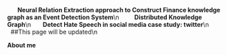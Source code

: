 
&nbsp;
&nbsp;
&nbsp;
**Neural Relation Extraction approach to Construct Finance knowledge graph as an Event Detection System**\n
&nbsp;
&nbsp;
&nbsp;
&nbsp;
**Distributed Knowledge Graph**\n
&nbsp;
&nbsp;
&nbsp;
**Detect Hate Speech in social media case study: twitter**\n 
&nbsp;
&nbsp;
&nbsp;
&nbsp;
&nbsp;
##This page will be updated\n




 **About me**
